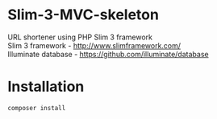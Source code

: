 # Slim-3-MVC-skeleton
URL shortener using PHP Slim 3 framework <br>
Slim 3 framework - http://www.slimframework.com/ <br>
Illuminate database - https://github.com/illuminate/database <br>


# Installation

<code>composer install</code>

